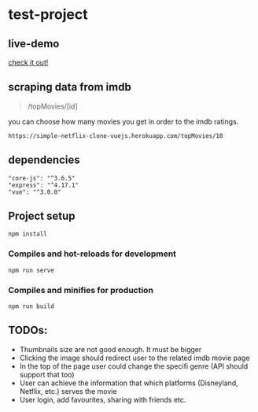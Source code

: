 # test-project

## live-demo
[check it out!](https://simple-netflix-clone-vuejs.herokuapp.com)

## scraping data from imdb

>/topMovies/[id]

you can choose how many movies you get in order to the imdb ratings. 
```url
https://simple-netflix-clone-vuejs.herokuapp.com/topMovies/10
```

## dependencies

```
"core-js": "^3.6.5"
"express": "^4.17.1"
"vue": "^3.0.0"
```

## Project setup

```
npm install
```

### Compiles and hot-reloads for development

```
npm run serve
```

### Compiles and minifies for production

```
npm run build
```

## TODOs:
- Thumbnails size are not good enough. It must be bigger
- Clicking the image should redirect user to the related imdb movie page
- In the top of the page user could change the specifi genre (API should support that too)
- User can achieve the information that which platforms (Disneyland, Netflix, etc.) serves the movie
- User login, add favourites, sharing with friends etc.